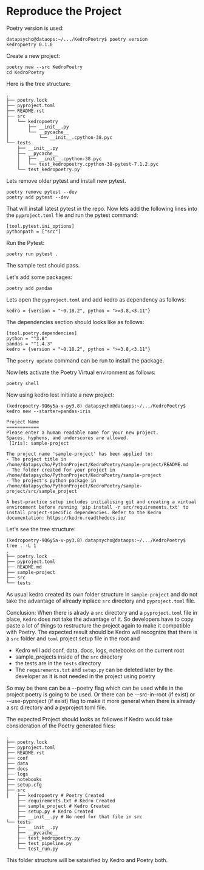 # Reproduce the Project

Poetry version is used:
```
datapsycho@dataops:~/.../KedroPoetry$ poetry version
kedropoetry 0.1.0
```

Create a new project:
```
poetry new --src KedroPoetry
cd KedroPoetry
```

Here is the tree structure:
```
.
├── poetry.lock
├── pyproject.toml
├── README.rst
├── src
│   └── kedropoetry
│       ├── __init__.py
│       └── __pycache__
│           └── __init__.cpython-38.pyc
└── tests
    ├── __init__.py
    ├── __pycache__
    │   ├── __init__.cpython-38.pyc
    │   └── test_kedropoetry.cpython-38-pytest-7.1.2.pyc
    └── test_kedropoetry.py
```

Lets remove older pytest and install new pytest.
```
poetry remove pytest --dev
poetry add pytest --dev
```
That will install latest pytest in the repo. Now lets add the following lines into the `pyproject.toml` file and run the pytest command:

```
[tool.pytest.ini_options]
pythonpath = ["src"]
```

Run the Pytest:
```
poetry run pytest .
```
The sample test should pass.

Let's add some packages:

```
poetry add pandas
```

Lets open the `pyproject.toml` and add kedro as dependency as follows:

```
kedro = {version = "~0.18.2", python = ">=3.8,<3.11"}
```

The dependencies section should looks like as follows:
```
[tool.poetry.dependencies]
python = "^3.8"
pandas = "^1.4.3"
kedro = {version = "~0.18.2", python = ">=3.8,<3.11"}

```

The `poetry update` command can be run to install the package.

Now lets activate the Poetry Virtual environment as follows:
```
poetry shell
```

Now using kedro lest initiate a new project:
```
(kedropoetry-9Q6y5a-v-py3.8) datapsycho@dataops:~/.../KedroPoetry$ kedro new --starter=pandas-iris

Project Name
============
Please enter a human readable name for your new project.
Spaces, hyphens, and underscores are allowed.
 [Iris]: sample-project

The project name 'sample-project' has been applied to: 
- The project title in /home/datapsycho/PythonProject/KedroPoetry/sample-project/README.md 
- The folder created for your project in /home/datapsycho/PythonProject/KedroPoetry/sample-project 
- The project's python package in /home/datapsycho/PythonProject/KedroPoetry/sample-project/src/sample_project

A best-practice setup includes initialising git and creating a virtual environment before running 'pip install -r src/requirements.txt' to install project-specific dependencies. Refer to the Kedro documentation: https://kedro.readthedocs.io/
```

Let's see the tree structure:
```
(kedropoetry-9Q6y5a-v-py3.8) datapsycho@dataops:~/.../KedroPoetry$ tree . -L 1
.
├── poetry.lock
├── pyproject.toml
├── README.md
├── sample-project
├── src
└── tests
```
As usual kedro created its own folder structure in `sample-project` and do not take the advantage of already inplace `src` directory and `pyproject.toml` file.

Conclusion:
When there is alrady a `src` directory and a `pyproject.toml` file in place, `Kedro` does not take the advantage of it. So developers have to copy paste a lot of things to restructure the project again to make it compatible with Poetry. The expected result should be Kedro will recognize that there is a `src` folder and `toml` project setup file in the root and 
- Kedro will add conf, data, docs, logs, notebooks on the current root
- sample_projects inside of the `src` directory
- the tests are in the `tests` directory
- The `requirements.txt` and `setup.py` can be deleted later by the developer as it is not needed in the project using poetry

So may be there can be a --poetry flag which can be used while in the project poetry is going to be used. Or there can be --src-in-root (if exist) or --use-pyproject (if exist) flag to make it more general when there is already a src directory and a pyproject.toml file.

The expected Project should looks as followes if Kedro would take consideration of the Poetry generated files:
```
.
├── poetry.lock
├── pyproject.toml
├── README.rst
├── conf
├── data
├── docs
├── logs
├── notebooks
├── setup.cfg
├── src
│   ├── kedropoetry # Poetry Created
    ├── requirements.txt # Kedro Created
    ├── sample_project # Kedro Created
    ├── setup.py # Kedro Created
    ├── __init__.py # No need for that file in src
└── tests
    ├── __init__.py
    ├── __pycache__
    ├── test_kedropoetry.py
    ├── test_pipeline.py
    └── test_run.py
```

This folder structure will be sataisfied by Kedro and Poetry both.





